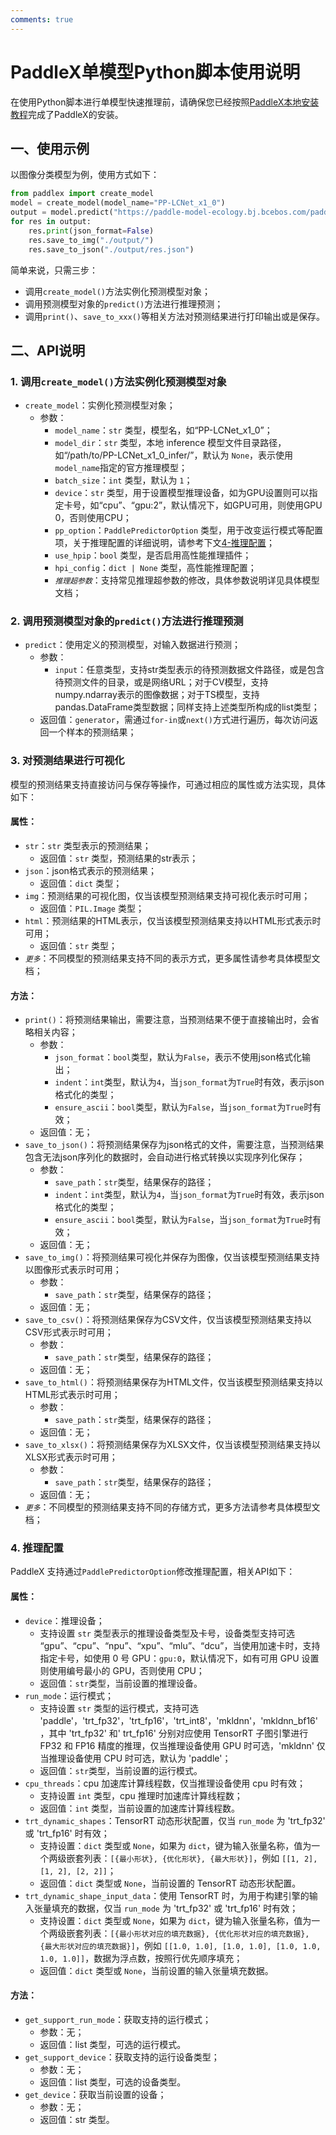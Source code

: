 ```yaml
---
comments: true
---
```


# PaddleX单模型Python脚本使用说明

在使用Python脚本进行单模型快速推理前，请确保您已经按照[PaddleX本地安装教程](../../installation/installation.md)完成了PaddleX的安装。

## 一、使用示例

以图像分类模型为例，使用方式如下：

```python
from paddlex import create_model
model = create_model(model_name="PP-LCNet_x1_0")
output = model.predict("https://paddle-model-ecology.bj.bcebos.com/paddlex/imgs/demo_image/general_image_classification_001.jpg", batch_size=1)
for res in output:
    res.print(json_format=False)
    res.save_to_img("./output/")
    res.save_to_json("./output/res.json")
```

简单来说，只需三步：

* 调用`create_model()`方法实例化预测模型对象；
* 调用预测模型对象的`predict()`方法进行推理预测；
* 调用`print()`、`save_to_xxx()`等相关方法对预测结果进行打印输出或是保存。

## 二、API说明

### 1. 调用`create_model()`方法实例化预测模型对象

* `create_model`：实例化预测模型对象；
  * 参数：
    * `model_name`：`str` 类型，模型名，如“PP-LCNet_x1_0”；
    * `model_dir`：`str` 类型，本地 inference 模型文件目录路径，如“/path/to/PP-LCNet_x1_0_infer/”，默认为 `None`，表示使用`model_name`指定的官方推理模型；
    * `batch_size`：`int` 类型，默认为 `1`；
    * `device`：`str` 类型，用于设置模型推理设备，如为GPU设置则可以指定卡号，如“cpu”、“gpu:2”，默认情况下，如GPU可用，则使用GPU 0，否则使用CPU；
    * `pp_option`：`PaddlePredictorOption` 类型，用于改变运行模式等配置项，关于推理配置的详细说明，请参考下文[4-推理配置](#4-推理配置)；
    * `use_hpip`：`bool` 类型，是否启用高性能推理插件；
    * `hpi_config`：`dict | None` 类型，高性能推理配置；
    * _`推理超参数`_：支持常见推理超参数的修改，具体参数说明详见具体模型文档；

### 2. 调用预测模型对象的`predict()`方法进行推理预测

* `predict`：使用定义的预测模型，对输入数据进行预测；
  * 参数：
    * `input`：任意类型，支持str类型表示的待预测数据文件路径，或是包含待预测文件的目录，或是网络URL；对于CV模型，支持numpy.ndarray表示的图像数据；对于TS模型，支持pandas.DataFrame类型数据；同样支持上述类型所构成的list类型；
  * 返回值：`generator`，需通过`for-in`或`next()`方式进行遍历，每次访问返回一个样本的预测结果；

### 3. 对预测结果进行可视化

模型的预测结果支持直接访问与保存等操作，可通过相应的属性或方法实现，具体如下：

#### 属性：

* `str`：`str` 类型表示的预测结果；
  * 返回值：`str` 类型，预测结果的str表示；
* `json`：json格式表示的预测结果；
  * 返回值：`dict` 类型；
* `img`：预测结果的可视化图，仅当该模型预测结果支持可视化表示时可用；
  * 返回值：`PIL.Image` 类型；
* `html`：预测结果的HTML表示，仅当该模型预测结果支持以HTML形式表示时可用；
  * 返回值：`str` 类型；
* _`更多`_：不同模型的预测结果支持不同的表示方式，更多属性请参考具体模型文档；

#### 方法：

* `print()`：将预测结果输出，需要注意，当预测结果不便于直接输出时，会省略相关内容；
  * 参数：
    * `json_format`：`bool`类型，默认为`False`，表示不使用json格式化输出；
    * `indent`：`int`类型，默认为`4`，当`json_format`为`True`时有效，表示json格式化的类型；
    * `ensure_ascii`：`bool`类型，默认为`False`，当`json_format`为`True`时有效；
  * 返回值：无；
* `save_to_json()`：将预测结果保存为json格式的文件，需要注意，当预测结果包含无法json序列化的数据时，会自动进行格式转换以实现序列化保存；
  * 参数：
    * `save_path`：`str`类型，结果保存的路径；
    * `indent`：`int`类型，默认为`4`，当`json_format`为`True`时有效，表示json格式化的类型；
    * `ensure_ascii`：`bool`类型，默认为`False`，当`json_format`为`True`时有效；
  * 返回值：无；
* `save_to_img()`：将预测结果可视化并保存为图像，仅当该模型预测结果支持以图像形式表示时可用；
  * 参数：
    * `save_path`：`str`类型，结果保存的路径；
  * 返回值：无；
* `save_to_csv()`：将预测结果保存为CSV文件，仅当该模型预测结果支持以CSV形式表示时可用；
  * 参数：
    * `save_path`：`str`类型，结果保存的路径；
  * 返回值：无；
* `save_to_html()`：将预测结果保存为HTML文件，仅当该模型预测结果支持以HTML形式表示时可用；
  * 参数：
    * `save_path`：`str`类型，结果保存的路径；
  * 返回值：无；
* `save_to_xlsx()`：将预测结果保存为XLSX文件，仅当该模型预测结果支持以XLSX形式表示时可用；
  * 参数：
    * `save_path`：`str`类型，结果保存的路径；
  * 返回值：无；
* _`更多`_：不同模型的预测结果支持不同的存储方式，更多方法请参考具体模型文档；

### 4. 推理配置

PaddleX 支持通过`PaddlePredictorOption`修改推理配置，相关API如下：

#### 属性：

* `device`：推理设备；
  * 支持设置 `str` 类型表示的推理设备类型及卡号，设备类型支持可选 “gpu”、“cpu”、“npu”、“xpu”、“mlu”、“dcu”，当使用加速卡时，支持指定卡号，如使用 0 号 GPU：`gpu:0`，默认情况下，如有可用 GPU 设置则使用编号最小的 GPU，否则使用 CPU；
  * 返回值：`str`类型，当前设置的推理设备。
* `run_mode`：运行模式；
  * 支持设置 `str` 类型的运行模式，支持可选 'paddle'，'trt_fp32'，'trt_fp16'，'trt_int8'，'mkldnn'，'mkldnn_bf16'，其中 'trt_fp32' 和' trt_fp16' 分别对应使用 TensorRT 子图引擎进行 FP32 和 FP16 精度的推理，仅当推理设备使用 GPU 时可选，'mkldnn' 仅当推理设备使用 CPU 时可选，默认为 'paddle'；
  * 返回值：`str`类型，当前设置的运行模式。
* `cpu_threads`：cpu 加速库计算线程数，仅当推理设备使用 cpu 时有效；
  * 支持设置 `int` 类型，cpu 推理时加速库计算线程数；
  * 返回值：`int` 类型，当前设置的加速库计算线程数。
* `trt_dynamic_shapes`：TensorRT 动态形状配置，仅当 `run_mode` 为 'trt_fp32' 或 'trt_fp16' 时有效；
  * 支持设置：`dict` 类型或 `None`，如果为 `dict`，键为输入张量名称，值为一个两级嵌套列表：`[{最小形状}, {优化形状}, {最大形状}]`，例如 `[[1, 2], [1, 2], [2, 2]]`；
  * 返回值：`dict` 类型或 `None`，当前设置的 TensorRT 动态形状配置。
* `trt_dynamic_shape_input_data`：使用 TensorRT 时，为用于构建引擎的输入张量填充的数据，仅当 `run_mode` 为 'trt_fp32' 或 'trt_fp16' 时有效；
  * 支持设置：`dict` 类型或 `None`，如果为 `dict`，键为输入张量名称，值为一个两级嵌套列表：`[{最小形状对应的填充数据}, {优化形状对应的填充数据}, {最大形状对应的填充数据}]`，例如 `[[1.0, 1.0], [1.0, 1.0], [1.0, 1.0, 1.0, 1.0]]`，数据为浮点数，按照行优先顺序填充；
  * 返回值：`dict` 类型或 `None`，当前设置的输入张量填充数据。

#### 方法：

* `get_support_run_mode`：获取支持的运行模式；
  * 参数：无；
  * 返回值：list 类型，可选的运行模式。
* `get_support_device`：获取支持的运行设备类型；
  * 参数：无；
  * 返回值：list 类型，可选的设备类型。
* `get_device`：获取当前设置的设备；
  * 参数：无；
  * 返回值：str 类型。
